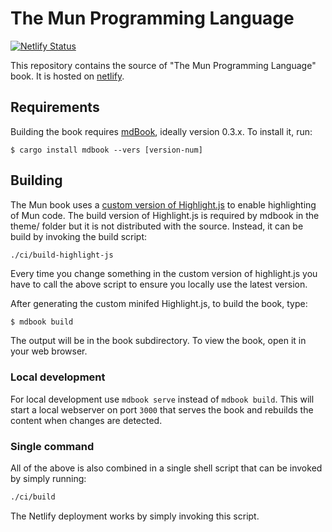 # The Mun Programming Language

[![Netlify Status](https://api.netlify.com/api/v1/badges/2f75b222-0ec6-4fa5-b2be-be25ee1dde14/deploy-status)](https://app.netlify.com/sites/docs-mun-lang/deploys)

This repository contains the source of "The Mun Programming Language" book. It
is hosted on [netlify](https://www.netlify.com/).

## Requirements

Building the book requires
[mdBook](https://github.com/rust-lang-nursery/mdBook), ideally version 0.3.x. To
install it, run:

```
$ cargo install mdbook --vers [version-num]
```

## Building

The Mun book uses a [custom version of
Highlight.js](https://github.com/mun-lang/highlight.js) to enable highlighting
of Mun code. The build version of Highlight.js is required by mdbook in the
theme/ folder but it is not distributed with the source. Instead, it can be
build by invoking the build script:

```bash
./ci/build-highlight-js
```

Every time you change something in the custom version of highlight.js you have
to call the above script to ensure you locally use the latest version.

After generating the custom minifed Highlight.js, to build the book, type:

```
$ mdbook build 
```

The output will be in the book subdirectory. To view the book, open it in your web
browser.

### Local development

For local development use `mdbook serve` instead of `mdbook build`. This will
start a local webserver on port `3000` that serves the book and rebuilds the
content when changes are detected.

### Single command

All of the above is also combined in a single shell script that can be invoked
by simply running:

```bash
./ci/build
```

The Netlify deployment works by simply invoking this script. 
